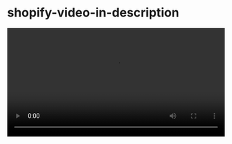 # shopify-video-in-description


<div style="text-align: center;">
    <video controls="true" autoplay="true" width="100%">
        <source src="" type="video/mp4" />
    </video>
</div>
